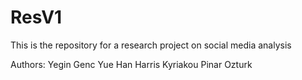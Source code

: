 ResV1
=====
This is the repository for a research project on social media analysis

Authors: Yegin Genc
         Yue Han
         Harris Kyriakou
	       Pinar Ozturk 
